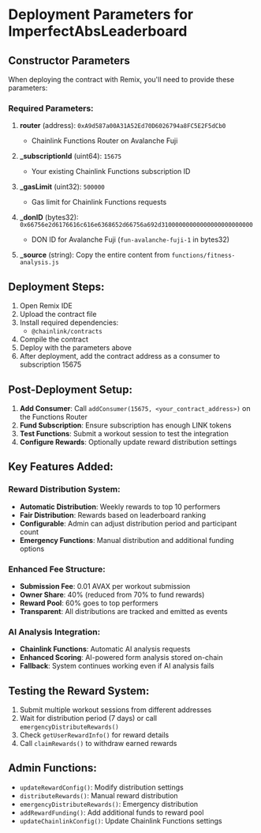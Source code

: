 # Deployment Parameters for ImperfectAbsLeaderboard

## Constructor Parameters

When deploying the contract with Remix, you'll need to provide these parameters:

### Required Parameters:

1. **router** (address): `0xA9d587a00A31A52Ed70D6026794a8FC5E2F5dCb0`
   - Chainlink Functions Router on Avalanche Fuji

2. **_subscriptionId** (uint64): `15675`
   - Your existing Chainlink Functions subscription ID

3. **_gasLimit** (uint32): `500000`
   - Gas limit for Chainlink Functions requests

4. **_donID** (bytes32): `0x66756e2d6176616c616e6368652d66756a692d31000000000000000000000000`
   - DON ID for Avalanche Fuji (`fun-avalanche-fuji-1` in bytes32)

5. **_source** (string): Copy the entire content from `functions/fitness-analysis.js`

## Deployment Steps:

1. Open Remix IDE
2. Upload the contract file
3. Install required dependencies:
   - `@chainlink/contracts`
4. Compile the contract
5. Deploy with the parameters above
6. After deployment, add the contract address as a consumer to subscription 15675

## Post-Deployment Setup:

1. **Add Consumer**: Call `addConsumer(15675, <your_contract_address>)` on the Functions Router
2. **Fund Subscription**: Ensure subscription has enough LINK tokens
3. **Test Functions**: Submit a workout session to test the integration
4. **Configure Rewards**: Optionally update reward distribution settings

## Key Features Added:

### Reward Distribution System:
- **Automatic Distribution**: Weekly rewards to top 10 performers
- **Fair Distribution**: Rewards based on leaderboard ranking
- **Configurable**: Admin can adjust distribution period and participant count
- **Emergency Functions**: Manual distribution and additional funding options

### Enhanced Fee Structure:
- **Submission Fee**: 0.01 AVAX per workout submission
- **Owner Share**: 40% (reduced from 70% to fund rewards)
- **Reward Pool**: 60% goes to top performers
- **Transparent**: All distributions are tracked and emitted as events

### AI Analysis Integration:
- **Chainlink Functions**: Automatic AI analysis requests
- **Enhanced Scoring**: AI-powered form analysis stored on-chain
- **Fallback**: System continues working even if AI analysis fails

## Testing the Reward System:

1. Submit multiple workout sessions from different addresses
2. Wait for distribution period (7 days) or call `emergencyDistributeRewards()`
3. Check `getUserRewardInfo()` for reward details
4. Call `claimRewards()` to withdraw earned rewards

## Admin Functions:

- `updateRewardConfig()`: Modify distribution settings
- `distributeRewards()`: Manual reward distribution
- `emergencyDistributeRewards()`: Emergency distribution
- `addRewardFunding()`: Add additional funds to reward pool
- `updateChainlinkConfig()`: Update Chainlink Functions settings
